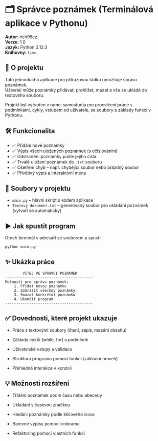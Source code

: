 # 🗂️ Správce poznámek (Terminálová aplikace v Pythonu)

**Autor:** rich95cz  
**Verze:** 1.0  
**Jazyk:** Python 3.13.3  
**Knihovny:** `time`

## 🧠 O projektu

Tato jednoduchá aplikace pro příkazovou řádku umožňuje správu poznámek.  
Uživatel může poznámky přidávat, prohlížet, mazat a vše se ukládá do textového souboru.

Projekt byl vytvořen v rámci samostudia pro procvičení práce s podmínkami, cykly, vstupem od uživatele, se soubory a základy funkcí v Pythonu.

## 🛠️ Funkcionalita

- ✅ Přidání nové poznámky
- ✅ Výpis všech uložených poznámek (s očíslováním)
- ✅ Odstranění poznámky podle jejího čísla
- ✅ Trvalé uložení poznámek do `.txt` souboru
- ✅ Ošetření chyb – např. chybějící soubor nebo prázdný soubor
- ✅ Přívětivý výpis a interaktivní menu

## 📂 Soubory v projektu

- `main.py` – hlavní skript s kódem aplikace
- `Textový dokument.txt` – generovaný soubor pro ukládání poznámek (vytvoří se automaticky)

## ▶️ Jak spustit program

Otevři terminál v adresáři se souborem a spusť:

```bash
python main.py
```

## ✨ Ukázka práce

```----------------------------------------
        VÍTEJ VE SPRÁVCI POZNÁMEK        
----------------------------------------
Možnosti pro správu poznámek:
    1. Přidat novou poznámku
    2. Zobrazit všechny poznámky
    3. Smazat konkrétní poznámku
    4. Ukončit program
----------------------------------------
```



## ✅ Dovednosti, které projekt ukazuje

- Práce s textovými soubory (čtení, zápis, mazání obsahu)

- Základy cyklů (while, for) a podmínek

- Uživatelské vstupy a validace

- Struktura programu pomocí funkcí (základní úroveň)

- Přehledná interakce v konzoli

## 💡 Možnosti rozšíření

- Třídění poznámek podle času nebo abecedy

- Ukládání s časovou značkou

- Hledání poznámky podle klíčového slova

- Barevné výpisy pomocí colorama

- Refaktoring pomocí vlastních funkcí